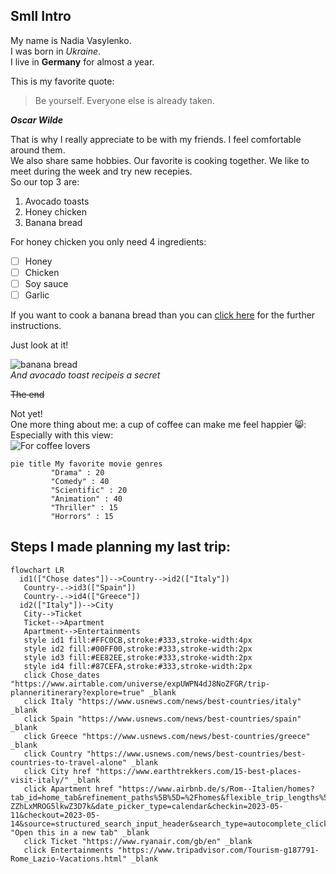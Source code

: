 ## Smll Intro
My name is Nadia Vasylenko.  
I was born in _Ukraine_.  
I live in **Germany** for almost a year. 

This is my favorite quote:  
> Be yourself. Everyone else is already taken.  

**_Oscar Wilde_**  

That is why I really appreciate to be with my friends. I feel comfortable around them.  
We also share same hobbies. Our favorite is cooking together. We like to meet during the week and try new recepies.  
So our top 3 are:
1. Avocado toasts
2. Honey chicken 
3. Banana bread  


For honey chicken you only need 4 ingredients:
- [ ] Honey
- [ ] Chicken
- [ ] Soy sauce 
- [ ] Garlic  

If you want to cook a banana bread than you can [click here](https://www.allrecipes.com/recipe/20144/banana-banana-bread/) for the further instructions.  

Just look at it!  

![banana bread](https://www.allrecipes.com/thmb/R6ohOJAhQ4C2xCgunQxKt_mAo28=/750x0/filters:no_upscale():max_bytes(150000):strip_icc():format(webp)/241707-joys-easy-banana-bread-mfs-287-a6d07a3519d74ba0b420fa5cbcef4909.jpg)  
_And avocado toast recipeis a secret_  

~~The end~~  
  
  Not yet!  
  One more thing about me: a cup of coffee can make me feel happier 😸:  
  Especially with this view:  
  ![For coffee lovers](https://images.squarespace-cdn.com/content/v1/5dd5b5e9f226644911c4d733/1634165046140-YKFLRWPZRAAOSHMDKGRE/coffee-culture-in-italy.jpg?format=1000w)

``` mermaid 
pie title My favorite movie genres
         "Drama" : 20
         "Comedy" : 40
         "Scientific" : 20
         "Animation" : 40
         "Thriller" : 15
         "Horrors" : 15  
 ```  
 ## Steps I made planning my last trip:
 ``` mermaid
 flowchart LR
   id1(["Chose dates"])-->Country-->id2(["Italy"])
    Country-.->id3(["Spain"])
    Country-.->id4(["Greece"]) 
   id2(["Italy"])-->City
    City-->Ticket 
    Ticket-->Apartment
    Apartment-->Entertainments
    style id1 fill:#FFC0CB,stroke:#333,stroke-width:4px
    style id2 fill:#00FF00,stroke:#333,stroke-width:2px
    style id3 fill:#EE82EE,stroke:#333,stroke-width:2px
    style id4 fill:#87CEFA,stroke:#333,stroke-width:2px
    click Chose_dates "https://www.airtable.com/universe/expUWPN4dJ8NoZFGR/trip-planneritinerary?explore=true" _blank
    click Italy "https://www.usnews.com/news/best-countries/italy" _blank
    click Spain "https://www.usnews.com/news/best-countries/spain" _blank
    click Greece "https://www.usnews.com/news/best-countries/greece" _blank
    click Country "https://www.usnews.com/news/best-countries/best-countries-to-travel-alone" _blank
    click City href "https://www.earthtrekkers.com/15-best-places-visit-italy/" _blank
    click Apartment href "https://www.airbnb.de/s/Rom--Italien/homes?tab_id=home_tab&refinement_paths%5B%5D=%2Fhomes&flexible_trip_lengths%5B%5D=one_week&price_filter_input_type=0&price_filter_num_nights=5&query=Rom%2C%20Italien&place_id=ChIJu46S-ZZhLxMROG5lkwZ3D7k&date_picker_type=calendar&checkin=2023-05-11&checkout=2023-05-14&source=structured_search_input_header&search_type=autocomplete_click" "Open this in a new tab" _blank
    click Ticket "https://www.ryanair.com/gb/en" _blank
    click Entertainments "https://www.tripadvisor.com/Tourism-g187791-Rome_Lazio-Vacations.html" _blank
``` 
